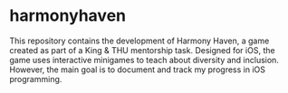 # harmonyhaven
This repository contains the development of Harmony Haven, a game created as part of a King &amp; THU mentorship task. Designed for iOS, the game uses interactive minigames to teach about diversity and inclusion. However, the main goal is to document and track my progress in iOS programming.
